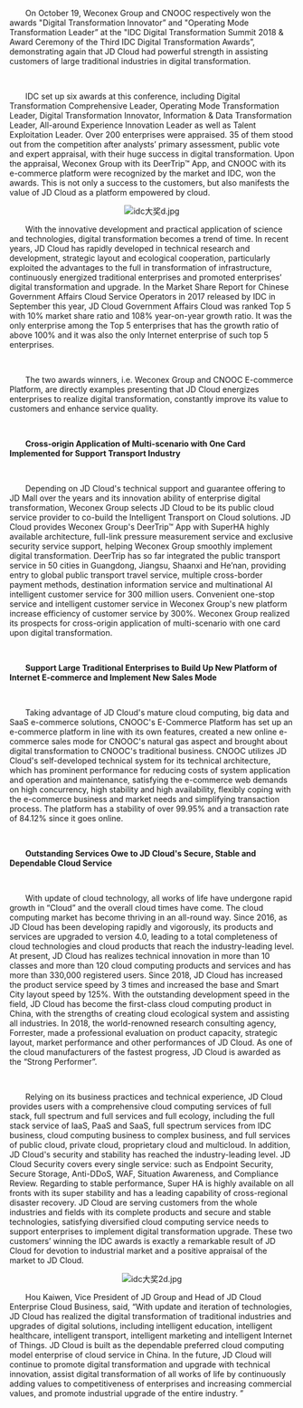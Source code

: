 <p style="text-indent: 2em;">On October 19, Weconex Group and CNOOC respectively won the awards "Digital Transformation Innovator” and "Operating Mode Transformation Leader” at the "IDC Digital Transformation Summit 2018 & Award Ceremony of the Third IDC Digital Transformation Awards”, demonstrating again that JD Cloud had powerful strength in assisting customers of large traditional industries in digital transformation.</p>
<p style="text-indent: 2em;"><br/></p>
<p style="text-indent: 2em;">IDC set up six awards at this conference, including Digital Transformation Comprehensive Leader, Operating Mode Transformation Leader, Digital Transformation Innovator, Information & Data Transformation Leader, All-around Experience Innovation Leader as well as Talent Exploitation Leader. Over 200 enterprises were appraised. 35 of them stood out from the competition after analysts’ primary assessment, public vote and expert appraisal, with their huge success in digital transformation. Upon the appraisal, Weconex Group with its DeerTrip™ App, and CNOOC with its e-commerce platform were recognized by the market and IDC, won the awards. This is not only a success to the customers, but also manifests the value of JD Cloud as a platform empowered by cloud.</p>
<p style="text-indent: 0em; text-align: center;"><img src="//img1.jcloudcs.com/cms/5e7a3fdd-fb7d-40b2-9402-d2929e989dd320181022154341.jpg" title="" alt="idc大奖d.jpg"/></p>
<p style="text-indent: 2em;">With the innovative development and practical application of science and technologies, digital transformation becomes a trend of time. In recent years, JD Cloud has rapidly developed in technical research and development, strategic layout and ecological cooperation, particularly exploited the advantages to the full in transformation of infrastructure, continuously energized traditional enterprises and promoted enterprises’ digital transformation and upgrade. In the Market Share Report for Chinese Government Affairs Cloud Service Operators in 2017 released by IDC in September this year, JD Cloud Government Affairs Cloud was ranked Top 5 with 10% market share ratio and 108% year-on-year growth ratio. It was the only enterprise among the Top 5 enterprises that has the growth ratio of above 100% and it was also the only Internet enterprise of such top 5 enterprises.</p>
<p style="text-indent: 2em;"><br/></p>
<p style="text-indent: 2em;">The two awards winners, i.e. Weconex Group and CNOOC E-commerce Platform, are directly examples presenting that JD Cloud energizes enterprises to realize digital transformation, constantly improve its value to customers and enhance service quality.</p>
<p style="text-indent: 2em;"><br/></p>
<p style="text-indent: 2em;"><strong>Cross-origin Application of Multi-scenario with One Card Implemented for Support Transport Industry</strong></p>
<p style="text-indent: 2em;"><strong><br/></strong></p>
<p style="text-indent: 2em;">Depending on JD Cloud's technical support and guarantee offering to JD Mall over the years and its innovation ability of enterprise digital transformation, Weconex Group selects JD Cloud to be its public cloud service provider to co-build the Intelligent Transport on Cloud solutions. JD Cloud provides Weconex Group's DeerTrip™ App with SuperHA highly available architecture, full-link pressure measurement service and exclusive security service support, helping Weconex Group smoothly implement digital transformation. DeerTrip has so far integrated the public transport service in 50 cities in Guangdong, Jiangsu, Shaanxi and He’nan, providing entry to global public transport travel service, multiple cross-border payment methods, destination information service and multinational AI intelligent customer service for 300 million users. Convenient one-stop service and intelligent customer service in Weconex Group's new platform increase efficiency of customer service by 300%. Weconex Group realized its prospects for cross-origin application of multi-scenario with one card upon digital transformation.</p>
<p style="text-indent: 2em;"><br/></p>
<p style="text-indent: 2em;"><strong>Support Large Traditional Enterprises to Build Up New Platform of Internet E-commerce and Implement New Sales Mode</strong></p>
<p><br/></p>
<p style="text-indent: 2em;">Taking advantage of JD Cloud's mature cloud computing, big data and SaaS e-commerce solutions, CNOOC's E-Commerce Platform has set up an e-commerce platform in line with its own features, created a new online e-commerce sales mode for CNOOC's natural gas aspect and brought about digital transformation to CNOOC's traditional business. CNOOC utilizes JD Cloud's self-developed technical system for its technical architecture, which has prominent performance for reducing costs of system application and operation and maintenance, satisfying the e-commerce web demands on high concurrency, high stability and high availability, flexibly coping with the e-commerce business and market needs and simplifying transaction process. The platform has a stability of over 99.95% and a transaction rate of 84.12% since it goes online.</p>
<p style="text-indent: 2em;"><br/></p>
<p style="text-indent: 2em;"><strong>Outstanding Services Owe to JD Cloud's Secure, Stable and Dependable Cloud Service</strong></p>
<p style="text-indent: 2em;"><strong><br/></strong></p>
<p style="text-indent: 2em;">With update of cloud technology, all works of life have undergone rapid growth in “Cloud” and the overall cloud times have come. The cloud computing market has become thriving in an all-round way. Since 2016, as JD Cloud has been developing rapidly and vigorously, its products and services are upgraded to version 4.0, leading to a total completeness of cloud technologies and cloud products that reach the industry-leading level. At present, JD Cloud has realizes technical innovation in more than 10 classes and more than 120 cloud computing products and services and has more than 330,000 registered users. Since 2018, JD Cloud has increased the product service speed by 3 times and increased the base and Smart City layout speed by 125%. With the outstanding development speed in the field, JD Cloud has become the first-class cloud computing product in China, with the strengths of creating cloud ecological system and assisting all industries. In 2018, the world-renowned research consulting agency, Forrester, made a professional evaluation on product capacity, strategic layout, market performance and other performances of JD Cloud. As one of the cloud manufacturers of the fastest progress, JD Cloud is awarded as the “Strong Performer”.</p>
<p style="text-indent: 2em;"><br/></p>
<p style="text-indent: 2em;">Relying on its business practices and technical experience, JD Cloud provides users with a comprehensive cloud computing services of full stack, full spectrum and full services and full ecology, including the full stack service of IaaS, PaaS and SaaS, full spectrum services from IDC business, cloud computing business to complex business, and full services of public cloud, private cloud, proprietary cloud and multicloud. In addition, JD Cloud's security and stability has reached the industry-leading level. JD Cloud Security covers every single service: such as Endpoint Security, Secure Storage, Anti-DDoS, WAF, Situation Awareness, and Compliance Review. Regarding to stable performance, Super HA is highly available on all fronts with its super stability and has a leading capability of cross-regional disaster recovery. JD Cloud are serving customers from the whole industries and fields with its complete products and secure and stable technologies, satisfying diversified cloud computing service needs to support enterprises to implement digital transformation upgrade. These two customers’ winning the IDC awards is exactly a remarkable result of JD Cloud for devotion to industrial market and a positive appraisal of the market to JD Cloud.</p>
<p style="text-indent: 0em; text-align: center;"><img src="//img1.jcloudcs.com/cms/0e8865db-ddf7-4a9b-8607-97a7ebe5d9c420181022154654.jpg" title="" alt="idc大奖2d.jpg"/></p>
<p style="text-indent: 2em;">Hou Kaiwen, Vice President of JD Group and Head of JD Cloud Enterprise Cloud Business, said, “With update and iteration of technologies, JD Cloud has realized the digital transformation of traditional industries and upgrades of digital solutions, including intelligent education, intelligent healthcare, intelligent transport, intelligent marketing and intelligent Internet of Things. JD Cloud is built as the dependable preferred cloud computing model enterprise of cloud service in China. In the future, JD Cloud will continue to promote digital transformation and upgrade with technical innovation, assist digital transformation of all works of life by continuously adding values to competitiveness of enterprises and increasing commercial values, and promote industrial upgrade of the entire industry. ”</p>
<p><br/></p>
